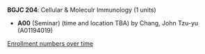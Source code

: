 **BGJC 204**: Cellular & Moleculr Immunology (1 units)

- **A00** (Seminar) (time and location TBA) by Chang, John Tzu-yu (A01194019)

[Enrollment numbers over time](./BGJC204.tsv)
